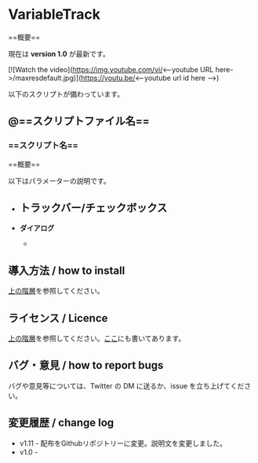 # VariableTrack

==概要==

現在は **version 1.0** が最新です。

[![Watch the video](https://img.youtube.com/vi/<--youtube URL here->/maxresdefault.jpg)](https://youtu.be/<--youtube url id here -->)

以下のスクリプトが備わっています。

## @==スクリプトファイル名==

### ==スクリプト名==

==概要==

以下はパラメーターの説明です。

- **トラックバー/チェックボックス**
  - 
    
  
- **ダイアログ**

  - 
    

## 導入方法 / how to install

[上の階層](https://github.com/Aodaruma/Aodaruma-AviUtl-Script)を参照してください。

## ライセンス / Licence

[上の階層](https://github.com/Aodaruma/Aodaruma-AviUtl-Script)を参照してください。[ここ](https://github.com/Aodaruma/Aodaruma-AviUtl-Script/blob/main/LICENSE)にも書いてあります。

## バグ・意見 / how to report bugs

バグや意見等については、Twitter の DM に送るか、issue を立ち上げてください。

## 変更履歴 / change log

- v1.11 - 配布をGithubリポジトリーに変更。説明文を変更しました。
- v1.0 - 
